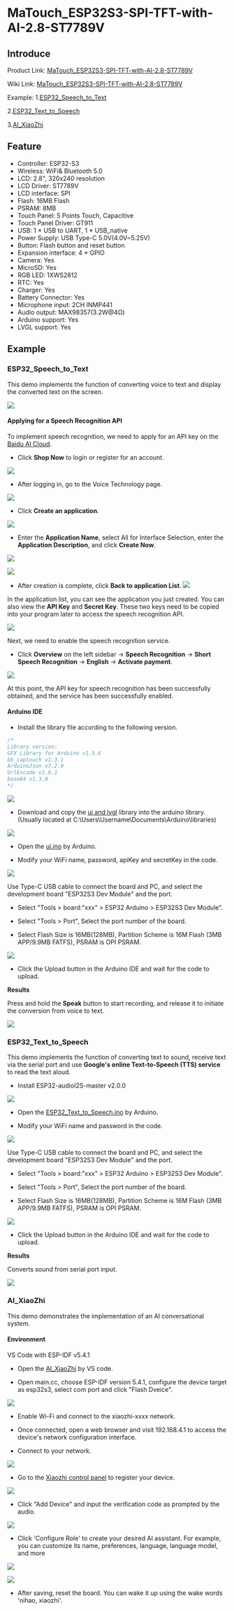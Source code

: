 # MaTouch_ESP32S3-SPI-TFT-with-AI-2.8-ST7789V

## Introduce

Product Link: [MaTouch_ESP32S3-SPI-TFT-with-AI-2.8-ST7789V]()

Wiki Link:  [MaTouch_ESP32S3-SPI-TFT-with-AI-2.8-ST7789V](https://wiki.makerfabs.com/MaTouch_ESP32S3-SPI-TFT-with-AI-2.8-ST7789V.html)

Example: 1.[ESP32_Speech_to_Text](https://github.com/Makerfabs/MaTouch_ESP32S3-SPI-TFT-with-AI-2.8-ST7789V/tree/main?tab=readme-ov-file#esp32_speech_to_text)

2.[ESP32_Text_to_Speech](https://github.com/Makerfabs/MaTouch_ESP32S3-SPI-TFT-with-AI-2.8-ST7789V/tree/main?tab=readme-ov-file#esp32_text_to_speech)

3.[AI_XiaoZhi]()

## Feature

- Controller: ESP32-S3
- Wireless: WiFi& Bluetooth 5.0
- LCD: 2.8", 320x240 resolution 
- LCD Driver: ST7789V
- LCD interface: SPI
- Flash: 16MB Flash
- PSRAM: 8MB
- Touch Panel: 5 Points Touch, Capacitive
- Touch Panel Driver: GT911
- USB: 1 * USB to UART, 1 * USB_native
- Power Supply: USB Type-C 5.0V(4.0V~5.25V)
- Button: Flash button and reset button
- Expansion interface: 4 * GPIO
- Camera: Yes
- MicroSD: Yes
- RGB LED: 1XWS2812
- RTC: Yes
- Charger: Yes
- Battery Connector: Yes
- Microphone input: 2CH INMP441
- Audio output: MAX98357(3.2W@4Ω)
- Arduino support: Yes
- LVGL support: Yes

## Example

### ESP32_Speech_to_Text

This demo implements the function of converting voice to text and display the converted text on the screen.

![](md_pic/image1.png)

#### Applying for a Speech Recognition API

To implement speech recognition, we need to apply for an API key on the [Baidu AI Cloud](https://cloud.baidu.com/product/speech).

- Click **Shop Now** to login or register for an account.

![](md_pic/image2.png)

- After logging in, go to the Voice Technology page.

![](md_pic/image3.png)

- Click **Create an application**.

![](md_pic/image4.png)

- Enter the **Application Name**, select All for Interface Selection, enter the **Application Description**, and click **Create Now**.

![](md_pic/image5.png)

![](md_pic/image6.png)

- After creation is complete, click **Back to application List**.
![](md_pic/image7.png)

In the application list, you can see the application you just created. You can also view the **API Key** and **Secret Key**. These two keys need to be copied into your program later to access the speech recognition API.

![](md_pic/image8.png)

Next, we need to enable the speech recognition service.
- Click **Overview** on the left sidebar -> **Speech Recognition** -> **Short Speech Recognition** -> **English** -> **Activate payment**.

![](md_pic/image9.png)

At this point, the API key for speech recognition has been successfully obtained, and the service has been successfully enabled.

#### Arduino IDE

- Install the library file according to the following version.

```c++
/*
Library version:
GFX Library for Arduino v1.5.6
bb_captouch v1.3.1
ArduinoJson v7.2.0
UrlEncode v1.0.1
base64 v1.3.0
*/
```

![](md_pic/u1.png)

- Download and copy the [ui and lvgl](https://github.com/Makerfabs/MaTouch_ESP32S3-SPI-TFT-with-AI-2.8-ST7789V/tree/main/example/ESP32_Speech_to_Text/libraries) library into the arduino library.(Usually located at C:\Users\Username\Documents\Arduino\libraries)

![](md_pic/u2.png)

- Open the [ui.ino](https://github.com/Makerfabs/MaTouch_ESP32S3-SPI-TFT-with-AI-2.8-ST7789V/blob/main/example/ESP32_Speech_to_Text/ui/ui.ino) by Arduino.

- Modify your WiFi name, password, apiKey and secretKey in the code.

![](md_pic/u7.png)

Use Type-C USB cable to connect the board and PC, and select the development board "ESP32S3 Dev Module" and the port.

- Select "Tools > board:"xxx" > ESP32 Arduino > ESP32S3 Dev Module".

- Select "Tools > Port", Select the port number of the board.

- Select Flash Size is 16MB(128MB), Partition Scheme is 16M Flash (3MB APP/9.9MB FATFS), PSRAM is OPI PSRAM.

![](md_pic/u3.png)

- Click the Upload button in the Arduino IDE and wait for the code to upload.

**Results**

Press and hold the **Speak** button to start recording, and release it to initiate the conversion from voice to text. 

![](md_pic/u4.png)

### ESP32_Text_to_Speech

This demo implements the function of converting text to sound, receive text via the serial port and use **Google's online Text-to-Speech (TTS) service** to read the text aloud.

- Install ESP32-audioI2S-master v2.0.0

![](md_pic/u5.png)

- Open the [ESP32_Text_to_Speech.ino](https://github.com/Makerfabs/MaTouch_ESP32S3-SPI-TFT-with-AI-2.8-ST7789V/blob/main/example/ESP32_Text_to_Speech/ESP32_Text_to_Speech.ino) by Arduino.

- Modify your WiFi name and password in the code.

![](md_pic/u8.png)

Use Type-C USB cable to connect the board and PC, and select the development board "ESP32S3 Dev Module" and the port.

- Select "Tools > board:"xxx" > ESP32 Arduino > ESP32S3 Dev Module".

- Select "Tools > Port", Select the port number of the board.

- Select Flash Size is 16MB(128MB), Partition Scheme is 16M Flash (3MB APP/9.9MB FATFS), PSRAM is OPI PSRAM.

![](md_pic/u3.png)

- Click the Upload button in the Arduino IDE and wait for the code to upload.

**Results**

Converts sound from serial port input.

![](md_pic/u6.png)

### AI_XiaoZhi

This demo demonstrates the implementation of an AI conversational system.

#### Environment

VS Code with ESP-IDF v5.4.1

- Open the [AI_XiaoZhi](https://github.com/Makerfabs/MaTouch_ESP32S3-SPI-TFT-with-AI-2.8-ST7789V/tree/main/example/AI_XiaoZhi) by VS code.

- Open main.cc, choose ESP-IDF version 5.4.1, configure the device target as esp32s3, select com port and click "Flash Dveice".

![](md_pic/u9.png)


- Enable Wi-Fi and connect to the xiaozhi-xxxx network. 

- Once connected, open a web browser and visit 192.168.4.1 to access the device's network configuration interface.

- Connect to your network.

![](md_pic/u10.png)


- Go to the [Xiaozhi control panel](https://xiaozhi.me/console/agents) to register your device.

![](md_pic/u11.png)

- Click "Add Device" and input the verification code as prompted by the audio.

![](md_pic/u12.png)

- Click 'Configure Role' to create your desired AI assistant. For example, you can customize its name, preferences, language, language model, and more

![](md_pic/u13.png)

![](md_pic/u14.png)

- After saving, reset the board. You can wake it up using the wake words 'nihao, xiaozhi'.